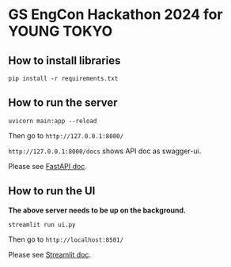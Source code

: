# GS EngCon Hackathon 2024 for YOUNG TOKYO

## How to install libraries
```
pip install -r requirements.txt
```

## How to run the server
```
uvicorn main:app --reload
```
Then go to `http://127.0.0.1:8000/`

`http://127.0.0.1:8000/docs` shows API doc as swagger-ui.

Please see [FastAPI doc](https://fastapi.tiangolo.com/ja/).

## How to run the UI
**The above server needs to be up on the background.**

```
streamlit run ui.py
```
Then go to `http://localhost:8501/`

Please see [Streamlit doc](https://docs.streamlit.io/).